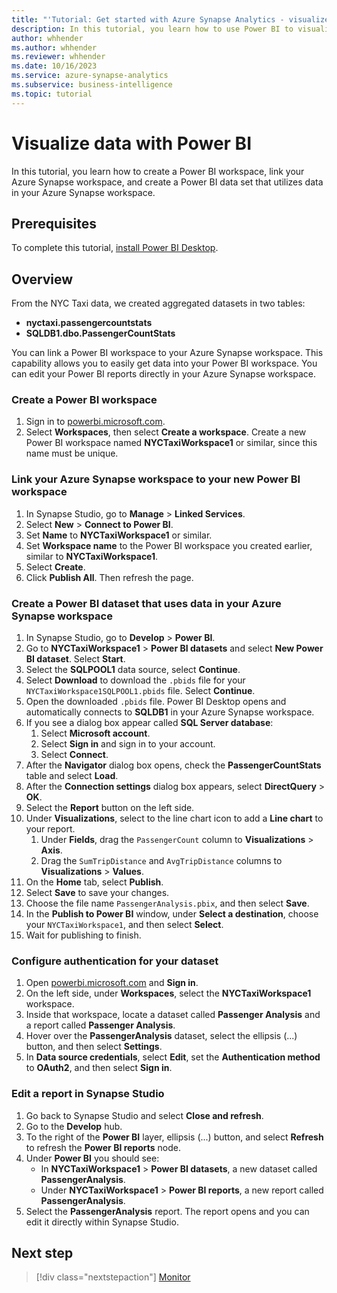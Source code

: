 ```yaml
---
title: "'Tutorial: Get started with Azure Synapse Analytics - visualize workspace data with Power BI'"
description: In this tutorial, you learn how to use Power BI to visualize data in Azure Synapse Analytics.
author: whhender
ms.author: whhender
ms.reviewer: whhender
ms.date: 10/16/2023
ms.service: azure-synapse-analytics
ms.subservice: business-intelligence
ms.topic: tutorial
---
```


# Visualize data with Power BI

In this tutorial, you learn how to create a Power BI workspace, link your Azure Synapse workspace, and create a Power BI data set that utilizes data in your Azure Synapse workspace. 

## Prerequisites
To complete this tutorial, [install Power BI Desktop](https://aka.ms/pbidesktopstore).

## Overview

From the NYC Taxi data, we created aggregated datasets in two tables:
- **nyctaxi.passengercountstats**
- **SQLDB1.dbo.PassengerCountStats**

You can link a Power BI workspace to your Azure Synapse workspace. This capability allows you to easily get data into your Power BI workspace. You can edit your Power BI reports directly in your Azure Synapse workspace. 

### Create a Power BI workspace

1. Sign in to [powerbi.microsoft.com](https://powerbi.microsoft.com/).
1. Select **Workspaces**, then select **Create a workspace**. Create a new Power BI workspace named **NYCTaxiWorkspace1** or similar, since this name must be unique.

### Link your Azure Synapse workspace to your new Power BI workspace

1. In Synapse Studio, go to **Manage** > **Linked Services**.
1. Select **New** > **Connect to Power BI**.
1. Set **Name** to **NYCTaxiWorkspace1** or similar.
1. Set **Workspace name** to the Power BI workspace you created earlier, similar to **NYCTaxiWorkspace1**.
1. Select **Create**.
1. Click **Publish All**. Then refresh the page.

### Create a Power BI dataset that uses data in your Azure Synapse workspace

1. In Synapse Studio, go to **Develop** > **Power BI**.
1. Go to **NYCTaxiWorkspace1** > **Power BI datasets** and select **New Power BI dataset**. Select **Start**.
1. Select the **SQLPOOL1** data source, select **Continue**.
1. Select **Download** to download the `.pbids` file for your `NYCTaxiWorkspace1SQLPOOL1.pbids` file. Select **Continue**.
1. Open the downloaded `.pbids` file. Power BI Desktop opens and automatically connects to **SQLDB1** in your Azure Synapse workspace.
1. If you see a dialog box appear called **SQL Server database**:
    1. Select **Microsoft account**.
    1. Select **Sign in** and sign in to your account.
    1. Select **Connect**.
1. After the **Navigator** dialog box opens, check the **PassengerCountStats** table and select **Load**.
1. After the **Connection settings** dialog box appears, select **DirectQuery** > **OK**.
1. Select the **Report** button on the left side.
1. Under **Visualizations**, select to the line chart icon to add a **Line chart** to your report.
    1. Under **Fields**, drag the `PassengerCount` column to **Visualizations** > **Axis**.
    1. Drag the `SumTripDistance` and `AvgTripDistance` columns to **Visualizations** > **Values**.
1. On the **Home** tab, select **Publish**.
1. Select **Save** to save your changes.
1. Choose the file name `PassengerAnalysis.pbix`, and then select **Save**.
1. In the **Publish to Power BI** window, under **Select a destination**, choose your `NYCTaxiWorkspace1`, and then select **Select**.
1. Wait for publishing to finish. 

### Configure authentication for your dataset

1. Open [powerbi.microsoft.com](https://powerbi.microsoft.com/) and **Sign in**.
1. On the left side, under **Workspaces**, select the **NYCTaxiWorkspace1** workspace.
1. Inside that workspace, locate a dataset called **Passenger Analysis** and a report called **Passenger Analysis**.
1. Hover over the **PassengerAnalysis** dataset, select the ellipsis (...) button, and then select **Settings**.
1. In **Data source credentials**, select **Edit**, set the **Authentication method** to **OAuth2**, and then select **Sign in**.

### Edit a report in Synapse Studio

1. Go back to Synapse Studio and select **Close and refresh**.
1. Go to the **Develop** hub.
1. To the right of the **Power BI** layer, ellipsis (...) button, and select **Refresh** to refresh the **Power BI reports** node.
1. Under **Power BI** you should see:
    * In **NYCTaxiWorkspace1** > **Power BI datasets**, a new dataset called **PassengerAnalysis**.
    * Under **NYCTaxiWorkspace1** > **Power BI reports**, a new report called **PassengerAnalysis**.
1. Select the **PassengerAnalysis** report. The report opens and you can edit it directly within Synapse Studio.

## Next step

> [!div class="nextstepaction"]
> [Monitor](get-started-monitor.md)
